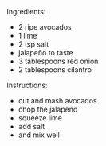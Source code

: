 Ingredients:
- 2 ripe avocados
- 1 lime 
- 2 tsp salt
- jalapeño to taste
- 3 tablespoons red onion
- 2 tablespoons cilantro

Instructions:
- cut and mash avocados
- chop the jalapeño
- squeeze lime
- add salt
- and mix well

